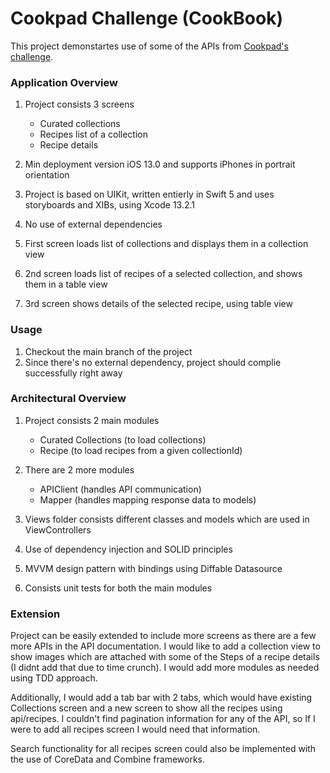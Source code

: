 # Cookpad Challenge (CookBook)
This project demonstartes use of some of the APIs from <a href="https://cookpad.github.io/global-mobile-hiring/" target="_blank">Cookpad's challenge</a>.

### Application Overview
1) Project consists 3 screens
    - Curated collections
    - Recipes list of a collection
    - Recipe details

2) Min deployment version iOS 13.0 and supports iPhones in portrait orientation
3) Project is based on UIKit, written entierly in Swift 5 and uses storyboards and XIBs, using Xcode 13.2.1
4) No use of external dependencies
5) First screen loads list of collections and displays them in a collection view
6) 2nd screen loads list of recipes of a selected collection, and shows them in a table view
7) 3rd screen shows details of the selected recipe, using table view

### Usage
1) Checkout the main branch of the project
2) Since there's no external dependency, project should complie successfully right away

### Architectural Overview
1) Project consists 2 main modules
    - Curated Collections (to load collections)
    - Recipe (to load recipes from a given collectionId)

2) There are 2 more modules
    - APIClient (handles API communication)
    - Mapper (handles mapping response data to models)

3) Views folder consists different classes and models which are used in ViewControllers
4) Use of dependency injection and SOLID principles
5) MVVM design pattern with bindings using Diffable Datasource
6) Consists unit tests for both the main modules


### Extension
Project can be easily extended to include more screens as there are a few more APIs in the API documentation. I would like to add a collection view to show images which are attached with some of the Steps of a recipe details (I didnt add that due to time crunch).
I would add more modules as needed using TDD approach.

Additionally, I would add a tab bar with 2 tabs, which would have existing Collections screen and a new screen to show all the recipes using api/recipes. I couldn't find pagination information for any of the API, so If I were to add all recipes screen I would need that information.

Search functionality for all recipes screen could also be implemented with the use of CoreData and Combine frameworks.
